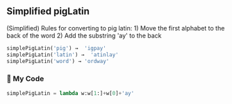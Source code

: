 ## Simplified pigLatin

(Simplified) Rules for converting to pig latin: 1) Move the first alphabet to the back of the word 2) Add the substring 'ay' to the back
```python
simplePigLatin('pig') →  'igpay'
simplePigLatin('latin') →  'atinlay'
simplePigLatin('word') → 'ordway'
```
### :snake: My Code
```python
simplePigLatin = lambda w:w[1:]+w[0]+'ay'
```
